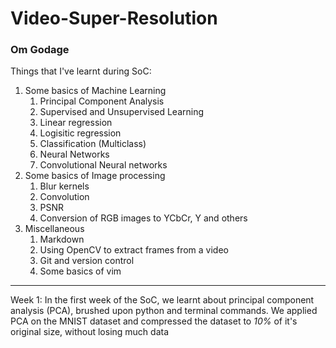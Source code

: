# Video-Super-Resolution
### Om Godage
Things that I've learnt during SoC:
1. Some basics of Machine Learning
    1. Principal Component Analysis
    2. Supervised and Unsupervised Learning
    3. Linear regression
    4. Logisitic regression
    5. Classification (Multiclass)
    6. Neural Networks
    7. Convolutional Neural networks
2. Some basics of Image processing
    1. Blur kernels
    2. Convolution
    3. PSNR
    4. Conversion of RGB images to YCbCr, Y and others
3. Miscellaneous
    1. Markdown
    2. Using OpenCV to extract frames from a video
    3. Git and version control
    4. Some basics of vim
---
Week 1: In the first week of the SoC, we learnt about principal component analysis (PCA), brushed upon python and terminal commands. We applied PCA on the MNIST dataset and compressed the dataset to _10%_ of it's original size, without losing much data
